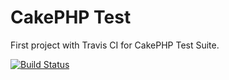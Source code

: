 CakePHP Test
============

First project with Travis CI for CakePHP Test Suite.

[![Build Status](https://travis-ci.org/kwangchin/cakephp-test.png?branch=master)](https://travis-ci.org/kwangchin/cakephp-test)
